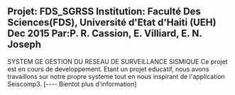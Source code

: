 Projet: FDS_SGRSS
Institution: Faculté Des Sciences(FDS), Université d'Etat d'Haiti (UEH)
Dec 2015
Par:P. R. Cassion, E. Villiard, E. N. Joseph
-----------------------------------------------------------------------
SYSTEM GE GESTION DU RESEAU DE SURVEILLANCE SISMIQUE
Ce projet est en cours de developpement. Etant un projet educatif, nous avons travaillons sur notre propre systeme tout en nous inspirant de l'application Seiscomp3.
[---- Bientot plus d'information]
